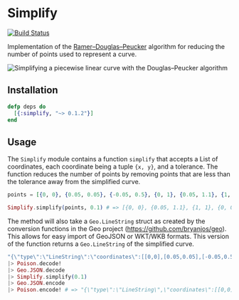 # Simplify

[![Build Status](https://travis-ci.org/pkinney/simplify_ex.svg?branch=master)](https://travis-ci.org/pkinney/simplify_ex)

Implementation of the [Ramer–Douglas–Peucker](https://en.wikipedia.org/wiki/Ramer%E2%80%93Douglas%E2%80%93Peucker_algorithm)
algorithm for reducing the number of points used to represent a curve.

![Simplifying a piecewise linear curve with the Douglas–Peucker algorithm](https://upload.wikimedia.org/wikipedia/commons/3/30/Douglas-Peucker_animated.gif)

## Installation

```elixir
defp deps do
  [{:simplify, "~> 0.1.2"}]
end
```

## Usage

The `Simplify` module contains a function `simplify` that accepts a List of
coordinates, each coordinate being a tuple `{x, y}`, and a tolerance.  The
function reduces the number of points by removing points that are less than
the tolerance away from the simplified curve.

```elixir
points = [{0, 0}, {0.05, 0.05}, {-0.05, 0.5}, {0, 1}, {0.05, 1.1}, {1, 1}, {0.5, 0.5}, {0, 0.0001}]

Simplify.simplify(points, 0.1) # => [{0, 0}, {0.05, 1.1}, {1, 1}, {0, 0.0001}]
```

The method will also take a `Geo.LineString` struct as created by the conversion
functions in the Geo project (https://github.com/bryanjos/geo).  This allows
for easy import of GeoJSON or WKT/WKB formats.  This version of the function
returns a `Geo.LineString` of the simplified curve.

```elixir
"{\"type\":\"LineString\":\"coordinates\":[[0,0],[0.05,0.05],[-0.05,0.5],[0,1],[0.05,1.1],[1,1],[0.5,0.5],[0,0.0001]]"
|> Poison.decode!
|> Geo.JSON.decode
|> Simplify.simplify(0.1)
|> Geo.JSON.encode
|> Poison.encode! # => "{\"type\":\"LineString\",\"coordinates\":[[0,0],[0.05,1.1],[1,1],[0,0.0001]]}"
```
